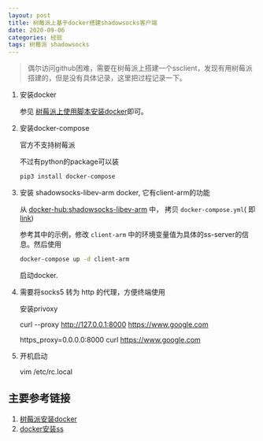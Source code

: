 ```yaml
---
layout: post
title: 树莓派上基于docker搭建shadowsocks客户端
date: 2020-09-06
categories: 经验
tags: 树莓派 shadowsocks
---
```

> 偶尔访问github困难，需要在树莓派上搭建一个ssclient，发现有用树莓派搭建的，但是没有具体记录，这里把过程记录一下。

1. 安装docker

    参见 [树莓派上使用脚本安装docker](https://yeasy.gitbook.io/docker_practice/install/raspberry-pi#shi-yong-jiao-ben-zi-dong-an-zhuang)即可。

2. 安装docker-compose

	官方不支持树莓派

	不过有python的package可以装

    ```bash
	pip3 install docker-compose
    ```

3. 安装 shadowsocks-libev-arm docker, 它有client-arm的功能
	
    从 [docker-hub:shadowsocks-libev-arm](https://hub.docker.com/r/easypi/shadowsocks-libev-arm) 中，
    拷贝 `docker-compose.yml`(
    即[link](https://github.com/EasyPi/docker-shadowsocks-libev/raw/master/docker-compose.yml))
	
    参考其中的示例，修改 `client-arm` 中的环境变量值为具体的ss-server的信息。然后使用

    ```bash
    docker-compose up -d client-arm
    ```

    启动docker.

4. 需要将socks5 转为 http 的代理，方便终端使用

	安装privoxy

	curl --proxy http://127.0.0.1:8000 https://www.google.com

	https_proxy=0.0.0.0:8000 curl https://www.google.com

5. 开机启动

	vim /etc/rc.local

## 主要参考链接
1. [树莓派安装docker](https://yeasy.gitbook.io/docker_practice/install/raspberry-pi#shi-yong-jiao-ben-zi-dong-an-zhuang)
2. [docker安装ss](http://tiven.wang/articles/setup-shadowsocks-proxy-using-docker/)

